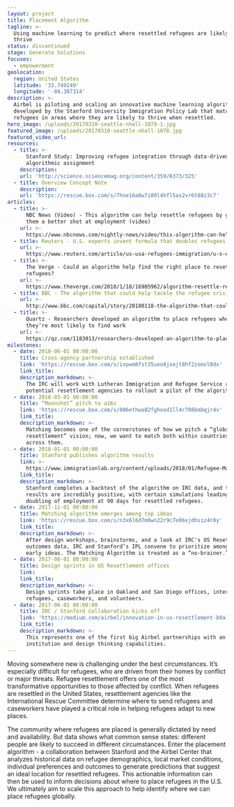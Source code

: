 ```yaml
---
layout: project
title: Placement Algorithm
tagline: >-
  Using machine learning to predict where resettled refugees are likely to
  thrive
status: discontinued
stage: Generate Solutions
focuses:
  - empowerment
geolocation:
  region: United States
  latitude: '33.749249'
  longitude: '-84.387314'
description: >-
  Airbel is piloting and scaling an innovative machine learning algorithm
  developed by the Stanford University Immigration Policy Lab that matches
  refugees in areas where they are likely to thrive when resettled.
hero_image: /uploads/20170310-seattle-nhall-1078-1.jpg
featured_image: /uploads/20170310-seattle-nhall-1078.jpg
featured_video_url:
resources:
  - title: >-
      Stanford Study: Improving refugee integration through data-driven
      algorithmic assignment
    description:
    url: 'http://science.sciencemag.org/content/359/6373/325'
  - title: Overview Concept Note
    description:
    url: 'https://rescue.box.com/s/7hne16a6w7i09l4hfl5as2vr6t88z3c7'
articles:
  - title: >-
      NBC News (Video) - This algorithm can help resettle refugees by giving
      them a better shot at employment (video)
    url: >-
      https://www.nbcnews.com/nightly-news/video/this-algorithm-can-help-resettle-refugees-by-giving-them-a-better-shot-at-employment-1219005507960?v=railb&
  - title: Reuters - U.S. experts invent formula that doubles refugees' job chances
    url: >-
      https://www.reuters.com/article/us-usa-refugees-immigration/u-s-experts-invent-formula-that-doubles-refugees-job-chances-idUSKBN1F72SE
  - title: >-
      The Verge - Could an algorithm help find the right place to resettle
      refugees?
    url: >-
      https://www.theverge.com/2018/1/18/16905962/algorithm-resettle-refugees-machine-learning-research-employment
  - title: BBC - The algorithm that could help tackle the refugee crisis
    url: >-
      http://www.bbc.com/capital/story/20180118-the-algorithm-that-could-help-tackle-the-refugee-crisis
  - title: >-
      Quartz - Researchers developed an algorithm to place refugees where
      they’re most likely to find work
    url: >-
      https://qz.com/1183013/researchers-developed-an-algorithm-to-place-refugees-where-theyre-most-likely-to-find-work/
milestones:
  - date: 2018-06-01 00:00:00
    title: Cross-agency partnership established
    link: 'https://rescue.box.com/s/ixpwm8fst35uoo8jxejt8hf2zomxl0dx'
    link_title:
    description_markdown: >-
      The IRC will work with Lutheran Immigration and Refugee Service and other
      potential resettlement agencies to rollout a pilot of the algorithm.
  - date: 2018-03-01 00:00:00
    title: “Moonshot” pitch to a16z
    link: 'https://rescue.box.com/s/806ethwa02fghood1ll4r708kmbqjr4v'
    link_title:
    description_markdown: >-
      Matching becomes one of the cornerstones of how we pitch a “global
      resettlement” vision; now, we want to match both within countries, and
      across them.
  - date: 2018-01-01 00:00:00
    title: Stanford publishes algorithm results
    link: >-
      https://www.immigrationlab.org/content/uploads/2018/01/Refugee-Matching-Brief_IPL.pdf
    link_title:
    description_markdown: >-
      Stanford completes a backtest of the algorithm on IRC data, and the
      results are incredibly positive, with certain simulations leading to a
      doubling of employment at 90 days for resettled refugees.
  - date: 2017-11-01 00:00:00
    title: Matching algorithm emerges among top ideas
    link: 'https://rescue.box.com/s/n3x6l6d7m0wn22r9c7e06xjdhsiz4r8y'
    link_title:
    description_markdown: >-
      After design workshops, brainstorms, and a look at IRC's US Resettlement
      outcomes data, IRC and Stanford’s IPL convene to prioritize among the
      early ideas. The Matching Algorithm is treated as a “no-brainer.”
  - date: 2017-08-01 00:00:00
    title: Design sprints in US Resettlement offices
    link:
    link_title:
    description_markdown: >-
      Design sprints take place in Oakland and San Diego offices, interviewing
      refugees, caseworkers, and volunteers.
  - date: 2017-06-01 00:00:00
    title: IRC / Stanford Collaboration kicks off
    link: 'https://medium.com/airbel/innovation-in-us-resettlement-b9a1014406da'
    link_title:
    description_markdown: >-
      This represents one of the first big Airbel partnerships with an academic
      institution and design thinking capabilities.
---
```


Moving somewhere new is challenging under the best circumstances. It’s especially difficult for refugees, who are driven from their homes by conflict or major threats. Refugee resettlement offers one of the most transformative opportunities to those affected by conflict. When refugees are resettled in the United States, resettlement agencies like the International Rescue Committee determine where to send refugees and caseworkers have played a critical role in helping refugees adapt to new places.

The community where refugees are placed is generally dictated by need and availability. But data shows what common sense states: different people are likely to succeed in different circumstances. Enter the placement algorithm - a collaboration between Stanford and the Airbel Center that analyzes historical data on refugee demographics, local market conditions, individual preferences and outcomes to generate predictions that suggest an ideal location for resettled refugees. This actionable information can then be used to inform decisions about where to place refugees in the U.S. We ultimately aim to scale this approach to help identify where we can place refugees globally.